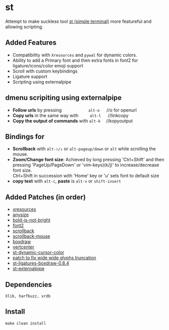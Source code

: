 # st
Attempt to make suckless tool [st (simple terminal)]((https://st.suckless.org/)) more featureful and allowing scripting.

## Added Features
+ Compatibility with `Xresources` and `pywal` for dynamic colors.
+ Ability to add a Primary font and then extra fonts in font2 for ligature/icons/color emoji support
+ Scroll with custom keybindings
+ Ligature support
+ Scripting using externalpipe

## dmenu scripiting using externalpipe
+ **Follow urls** by pressing &emsp;&emsp;&emsp;&emsp;&emsp;&ensp; `alt-o`
&emsp;&nbsp;//o for openurl
+ **Copy urls** in the same way with &emsp;&emsp;&nbsp;`alt-l`
&emsp;&nbsp;//linkcopy
+ **Copy the output of commands** with `alt-k`
&emsp;//kopyoutput

## Bindings for

+ **Scrollback** with `alt-↑/↓` or `alt-pageup/down` or `alt` while scrolling the
  mouse.
+ **Zoom/Change font size**: Achieved by long pressing 'Ctrl+Shift' and then pressing 'PageUp/PageDown' or 'vim-keys)(k/j)' to increase/decrease font size.  
Ctrl+Shift in succession with 'Home' key or 'u' sets font to default size
+ **copy text** with `alt-c`, **paste** is `alt-v` or `shift-insert`

## Added Patches (in order)
+ [xresources](https://st.suckless.org/patches/xresources/)
+ [anysize](https://st.suckless.org/patches/anysize/)
+ [bold-is-not-bright](https://st.suckless.org/patches/bold-is-not-bright/)
+ [font2](https://st.suckless.org/patches/font2/)
+ [scrollback](https://st.suckless.org/patches/scrollback/)
+ [scrollback-mouse](https://st.suckless.org/patches/scrollback/)
+ [boxdraw](https://st.suckless.org/patches/boxdraw/)
+ [vertcenter](https://st.suckless.org/patches/vertcenter/)
+ [st-dynamic-cursor-color](https://st.suckless.org/patches/dynamic-cursor-color/)
+ [patch to fix wide wide glyphs truncation](https://0x0.st/oeSQ.diff)
+ [st-ligatures-boxdraw-0.8.4](https://st.suckless.org/patches/ligatures/0.8.4/st-ligatures-boxdraw-20210824-0.8.4.diff)
+ [st-externalpipe](https://st.suckless.org/patches/externalpipe/)

## Dependencies

    Xlib, harfbuzz, xrdb

## Install

    make clean install
